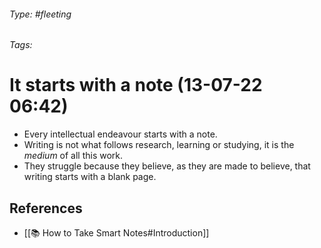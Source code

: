 ###### Type: #fleeting
###### Tags:
# It starts with a note (13-07-22 06:42)

- Every intellectual endeavour starts with a note.
- Writing is not what follows research, learning or studying, it is the *medium* of all this work.
- They struggle because they believe, as they are made to believe, that writing starts with a blank page.


## References
- [[📚 How to Take Smart Notes#Introduction]] 